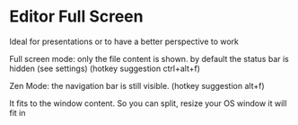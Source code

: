 # Editor Full Screen

Ideal for presentations or to have a better perspective to work

Full screen mode: only the file content is shown. by default the status bar is hidden (see settings) (hotkey suggestion ctrl+alt+f)

Zen Mode: the navigation bar is still visible. (hotkey suggestion alt+f) 

It fits to the window content. So you can split, resize your OS window it will fit in